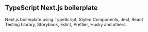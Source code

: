 ## TypeScript Next.js boilerplate

Next.js boilerplate using TypeScript, Styled Components, Jest, React Testing Library, Storybook, Eslint, Prettier, Husky and others. 
